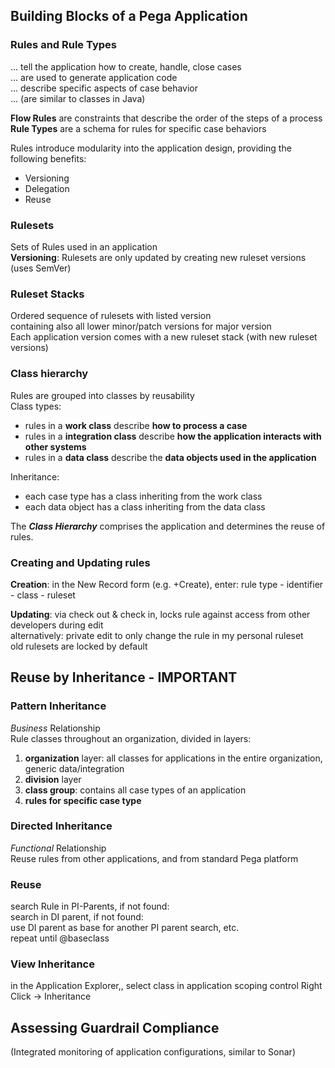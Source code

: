 ## Building Blocks of a Pega Application
### Rules and Rule Types
... tell the application how to create, handle, close cases  
... are used to generate application code  
... describe specific aspects of case behavior  
... (are similar to classes in Java)

__Flow Rules__ are constraints that describe the order of the steps of a process  
__Rule Types__ are a schema for rules for specific case behaviors

Rules introduce modularity into the application design, providing the following benefits:
- Versioning
- Delegation
- Reuse

### Rulesets
Sets of Rules used in an application  
__Versioning__: Rulesets are only updated by creating new ruleset versions (uses SemVer)

### Ruleset Stacks
Ordered sequence of rulesets with listed version  
containing also all lower minor/patch versions for major version  
Each application version comes with a new ruleset stack (with new ruleset versions)

### Class hierarchy
Rules are grouped into classes by reusability  
Class types:
- rules in a __work class__ describe __how to process a case__
- rules in a __integration class__ describe __how the application interacts with other systems__
- rules in a __data class__ describe the __data objects used in the application__

Inheritance:
- each case type has a class inheriting from the work class
- each data object has a class inheriting from the data class

The ___Class Hierarchy___ comprises the application and determines the reuse of rules.

### Creating and Updating rules
__Creation__: in the New Record form (e.g. +Create), enter: rule type - 
identifier - class - ruleset

__Updating__: via check out & check in, locks rule against access from other developers during edit  
alternatively: private edit to only change the rule in my personal ruleset  
old rulesets are locked by default

## Reuse by Inheritance - IMPORTANT
### Pattern Inheritance
_Business_ Relationship  
Rule classes throughout an organization, divided in layers:
1) __organization__ layer: all classes for applications in the entire organization, generic data/integration
2) __division__ layer
3) __class group__: contains all case types of an application
4) __rules for specific case type__
### Directed Inheritance
_Functional_ Relationship  
Reuse rules from other applications, and from standard Pega platform
### Reuse
search Rule in PI-Parents, if not found:  
search in DI parent, if not found:  
use DI parent as base for another PI parent search, etc.  
repeat until @baseclass
### View Inheritance
in the Application Explorer,, select class in application scoping control
Right Click -> Inheritance

## Assessing Guardrail Compliance
(Integrated monitoring of application configurations, similar to Sonar)